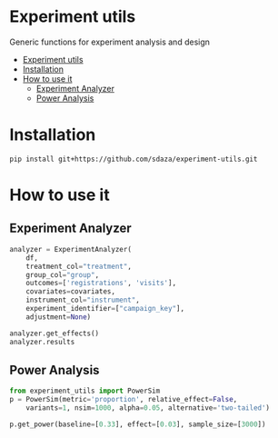 # Experiment utils

Generic functions for experiment analysis and design

- [Experiment utils](#experiment-utils)
- [Installation](#installation)
- [How to use it](#how-to-use-it)
  - [Experiment Analyzer](#experiment-analyzer)
  - [Power Analysis](#power-analysis)

# Installation 

```
pip install git+https://github.com/sdaza/experiment-utils.git
```

# How to use it

## Experiment Analyzer


```python
analyzer = ExperimentAnalyzer(
    df,
    treatment_col="treatment",
    group_col="group",
    outcomes=['registrations', 'visits'],
    covariates=covariates,
    instrument_col="instrument",
    experiment_identifier=["campaign_key"],
    adjustment=None)

analyzer.get_effects()
analyzer.results
```

## Power Analysis


```python
from experiment_utils import PowerSim
p = PowerSim(metric='proportion', relative_effect=False,
	variants=1, nsim=1000, alpha=0.05, alternative='two-tailed')

p.get_power(baseline=[0.33], effect=[0.03], sample_size=[3000])
```


